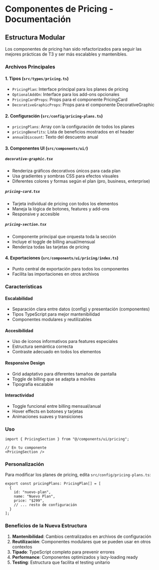 # Componentes de Pricing - Documentación

## Estructura Modular

Los componentes de pricing han sido refactorizados para seguir las mejores prácticas de T3 y ser más escalables y mantenibles.

### Archivos Principales

#### 1. Tipos (`src/types/pricing.ts`)
- `PricingPlan`: Interface principal para los planes de pricing
- `OptionalAddOn`: Interface para los add-ons opcionales
- `PricingCardProps`: Props para el componente PricingCard
- `DecorativeGraphicProps`: Props para el componente DecorativeGraphic

#### 2. Configuración (`src/config/pricing-plans.ts`)
- `pricingPlans`: Array con la configuración de todos los planes
- `pricingBenefits`: Lista de beneficios mostrados en el header
- `annualDiscount`: Texto del descuento anual

#### 3. Componentes UI (`src/components/ui/`)

##### `decorative-graphic.tsx`
- Renderiza gráficos decorativos únicos para cada plan
- Usa gradientes y sombras CSS para efectos visuales
- Diferentes colores y formas según el plan (pro, business, enterprise)

##### `pricing-card.tsx`
- Tarjeta individual de pricing con todos los elementos
- Maneja la lógica de botones, features y add-ons
- Responsive y accesible

##### `pricing-section.tsx`
- Componente principal que orquesta toda la sección
- Incluye el toggle de billing anual/mensual
- Renderiza todas las tarjetas de pricing

#### 4. Exportaciones (`src/components/ui/pricing/index.ts`)
- Punto central de exportación para todos los componentes
- Facilita las importaciones en otros archivos

### Características

#### Escalabilidad
- Separación clara entre datos (config) y presentación (componentes)
- Tipos TypeScript para mejor mantenibilidad
- Componentes modulares y reutilizables

#### Accesibilidad
- Uso de iconos informativos para features especiales
- Estructura semántica correcta
- Contraste adecuado en todos los elementos

#### Responsive Design
- Grid adaptativo para diferentes tamaños de pantalla
- Toggle de billing que se adapta a móviles
- Tipografía escalable

#### Interactividad
- Toggle funcional entre billing mensual/anual
- Hover effects en botones y tarjetas
- Animaciones suaves y transiciones

### Uso

```tsx
import { PricingSection } from "@/components/ui/pricing";

// En tu componente
<PricingSection />
```

### Personalización

Para modificar los planes de pricing, edita `src/config/pricing-plans.ts`:

```tsx
export const pricingPlans: PricingPlan[] = [
  {
    id: "nuevo-plan",
    name: "Nuevo Plan",
    price: "$299",
    // ... resto de configuración
  }
];
```

### Beneficios de la Nueva Estructura

1. **Mantenibilidad**: Cambios centralizados en archivos de configuración
2. **Reutilización**: Componentes modulares que se pueden usar en otros contextos
3. **Tipado**: TypeScript completo para prevenir errores
4. **Performance**: Componentes optimizados y lazy-loading ready
5. **Testing**: Estructura que facilita el testing unitario 